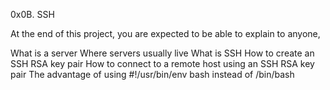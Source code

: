 0x0B. SSH

At the end of this project, you are expected to be able to explain to anyone,

What is a server
Where servers usually live
What is SSH
How to create an SSH RSA key pair
How to connect to a remote host using an SSH RSA key pair
The advantage of using #!/usr/bin/env bash instead of /bin/bash


